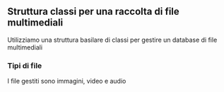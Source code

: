 ## Struttura classi per una raccolta di file multimediali
Utilizziamo una struttura basilare di classi per gestire un database di file multimediali

### Tipi di file
I file gestiti sono immagini, video e audio
